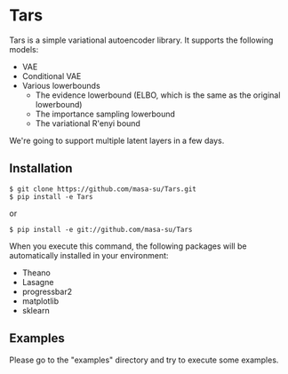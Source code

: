 # Tars
Tars is a simple variational autoencoder library. It supports the following models:
* VAE
* Conditional VAE
* Various lowerbounds
  * The evidence lowerbound (ELBO, which is the same as the original lowerbound)
  * The importance sampling lowerbound 
  * The variational R\'enyi bound

We're going to support multiple latent layers in a few days.

## Installation
```
$ git clone https://github.com/masa-su/Tars.git
$ pip install -e Tars
```
or
```
$ pip install -e git://github.com/masa-su/Tars
```
When you execute this command, the following packages will be automatically installed in your environment:
* Theano
* Lasagne
* progressbar2
* matplotlib
* sklearn

## Examples
Please go to the "examples" directory and try to execute some examples.
